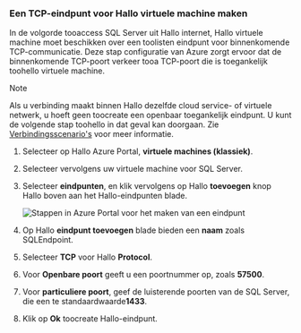 ### <a name="create-a-tcp-endpoint-for-hello-virtual-machine"></a>Een TCP-eindpunt voor Hallo virtuele machine maken
In de volgorde tooaccess SQL Server uit Hallo internet, Hallo virtuele machine moet beschikken over een toolisten eindpunt voor binnenkomende TCP-communicatie. Deze stap configuratie van Azure zorgt ervoor dat de binnenkomende TCP-poort verkeer tooa TCP-poort die is toegankelijk toohello virtuele machine.

> [!NOTE]
> Als u verbinding maakt binnen Hallo dezelfde cloud service- of virtuele netwerk, u hoeft geen toocreate een openbaar toegankelijk eindpunt. U kunt de volgende stap toohello in dat geval kan doorgaan. Zie [Verbindingsscenario's](../articles/virtual-machines/windows/sqlclassic/virtual-machines-windows-classic-sql-connect.md#connection-scenarios) voor meer informatie.
> 
> 

1. Selecteer op Hallo Azure Portal, **virtuele machines (klassiek)**.
2. Selecteer vervolgens uw virtuele machine voor SQL Server.
3. Selecteer **eindpunten**, en klik vervolgens op Hallo **toevoegen** knop Hallo boven aan het Hallo-eindpunten blade.
   
    ![Stappen in Azure Portal voor het maken van een eindpunt](./media/virtual-machines-sql-server-connection-steps/portal-endpoint-creation.png)
4. Op Hallo **eindpunt toevoegen** blade bieden een **naam** zoals SQLEndpoint.
5. Selecteer **TCP** voor Hallo **Protocol**.
6. Voor **Openbare poort** geeft u een poortnummer op, zoals **57500**.
7. Voor **particuliere poort**, geef de luisterende poorten van de SQL Server, die een te standaardwaarde**1433**.
8. Klik op **Ok** toocreate Hallo-eindpunt.

